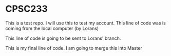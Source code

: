 # CPSC233
This is a test repo. I will use this to test my account.
This line of code was is coming from the local computer (by Lorans)

This line of code is going to be sent to Lorans' branch.

This is my final line of code. I am going to merge this into Master
